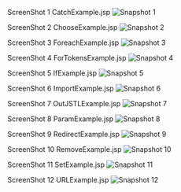 ScreenShot 1 CatchExample.jsp
![Snapshot 1](https://cloud.githubusercontent.com/assets/16937627/14212176/36417d0e-f84f-11e5-8cee-1c191e77fce6.JPG)

ScreenShot 2 ChooseExample.jsp
![Snapshot 2](https://cloud.githubusercontent.com/assets/16937627/14212194/4e2d72f6-f84f-11e5-9a0e-b6590a503828.JPG)

ScreenShot 3 ForeachExample.jsp
![Snapshot 3](https://cloud.githubusercontent.com/assets/16937627/14212212/61abed4e-f84f-11e5-8c96-2da6bd4e7830.JPG)

ScreenShot 4 ForTokensExample.jsp
![Snapshot 4](https://cloud.githubusercontent.com/assets/16937627/14212221/71fd77f8-f84f-11e5-905b-dfd5f91ab828.JPG)

ScreenShot 5 IfExample.jsp
![Snapshot 5](https://cloud.githubusercontent.com/assets/16937627/14212240/8998ea32-f84f-11e5-8c80-152237b03b06.JPG)

ScreenShot 6 ImportExample.jsp
![Snapshot 6](https://cloud.githubusercontent.com/assets/16937627/14212258/a095f900-f84f-11e5-91f7-0fcdb95bcc9b.JPG)

ScreenShot 7 OutJSTLExample.jsp
![Snapshot 7](https://cloud.githubusercontent.com/assets/16937627/14212271/b6b99296-f84f-11e5-81ff-f4afb957ed16.JPG)

ScreenShot 8 ParamExample.jsp
![Snapshot 8](https://cloud.githubusercontent.com/assets/16937627/14212289/cb00cef4-f84f-11e5-937c-d57346a14687.JPG)

ScreenShot 9 RedirectExample.jsp
![Snapshot 9](https://cloud.githubusercontent.com/assets/16937627/14212303/e09fd6ec-f84f-11e5-9ff2-7c55faa0af23.JPG)

ScreenShot 10 RemoveExample.jsp
![Snapshot 10](https://cloud.githubusercontent.com/assets/16937627/14212320/f79656f0-f84f-11e5-9444-3f92d74b473b.JPG)

ScreenShot 11 SetExample.jsp
![Snapshot 11](https://cloud.githubusercontent.com/assets/16937627/14212339/0932599a-f850-11e5-8949-ee4e673f510e.JPG)

ScreenShot 12 URLExample.jsp
![Snapshot 12](https://cloud.githubusercontent.com/assets/16937627/14212361/1a769e1e-f850-11e5-93ca-5efd884c2531.JPG)